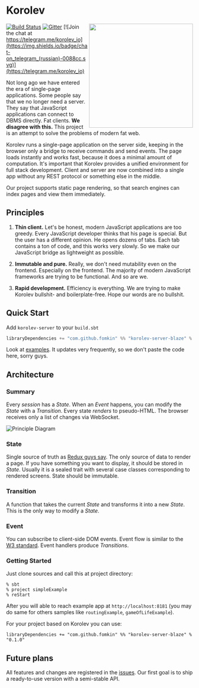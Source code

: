 # Korolev

<img src="http://185.143.172.173/korolev-face-margin.svg" align="right" width="280" />

[![Build Status](https://travis-ci.org/fomkin/korolev.svg?branch=master)](https://travis-ci.org/fomkin/korolev)
[![Gitter](https://badges.gitter.im/fomkin/korolev.svg)](https://gitter.im/fomkin/korolev?utm_source=badge&utm_medium=badge&utm_campaign=pr-badge)
[![Join the chat at https://telegram.me/korolev_io](https://img.shields.io/badge/chat-on_telegram_(russian)-0088cc.svg)](https://telegram.me/korolev_io)

Not long ago we have entered the era of single-page applications. Some people say that we no longer need a server. They say that JavaScript applications can connect to DBMS directly. Fat clients. **We disagree with this.** This project is an attempt to solve the problems of modern fat web.

Korolev runs a single-page application on the server side, keeping in the browser only a bridge to receive commands and send events. The page loads instantly and works fast, because it does a minimal amount of computation. It's important that Korolev provides a unified environment for full stack development. Client and server are now combined into a single app without any REST protocol or something else in the middle.

Our project supports static page rendering, so that search engines can index pages and view them immediately.

## Principles

1. **Thin client.** Let's be honest, modern JavaScript applications are too greedy. Every JavaScript developer thinks that his page is special. But the user has a different opinion. He opens dozens of tabs. Each tab contains a ton of code, and this works very slowly. So we make our JavaScript bridge as lightweight as possible.

2. **Immutable and pure.** Really, we don't need mutability even on the frontend. Especially on the frontend. The majority of modern JavaScript frameworks are trying to be functional. And so are we.

3. **Rapid development.** Efficiency is everything. We are trying to make Korolev bullshit- and boilerplate-free. Hope our words are no bullshit.

## Quick Start

Add `korolev-server` to your `build.sbt`

```scala
libraryDependencies += "com.github.fomkin" %% "korolev-server-blaze" % "0.1.0"
```

Look at [examples](https://github.com/fomkin/korolev/tree/v0.1.0/examples). It updates very frequently, so we don't paste the code here, sorry guys.

## Architecture

### Summary
Every *session* has a *State*. When an *Event* happens, you can modify the *State* with a *Transition*. Every state *renders* to pseudo-HTML. The browser receives only a list of changes via WebSocket.

![Principle Diagram](principle-diagram.png)

### State

Single source of truth as [Redux guys say](http://redux.js.org/docs/introduction/ThreePrinciples.html#single-source-of-truth). The only source of data to render a page. If you have something you want to display, it should be stored in *State*. Usually it is a sealed trait with several case classes corresponding to rendered screens. State should be immutable.

### Transition

A function that takes the current *State* and transforms it into a new *State*. This is the only way to modify a *State*.

### Event

You can subscribe to client-side DOM events. Event flow is similar to the [W3 standard](http://www.w3.org/TR/uievents/#event-flow). Event handlers produce *Transitions*.

### Getting Started

Just clone sources and call this at project directory:

```
% sbt
% project simpleExample
% reStart
```

After you will able to reach example app at `http://localhost:8181`
(you may do same for others samples like `routingExample`, `gameOfLifeExample`).

For your project based on Korolev you can use:

```
libraryDependencies += "com.github.fomkin" %% "korolev-server-blaze" % "0.1.0"
```

## Future plans

All features and changes are registered in the [issues](https://github.com/fomkin/korolev/issues). Our first goal is to ship a ready-to-use version with a semi-stable API.
